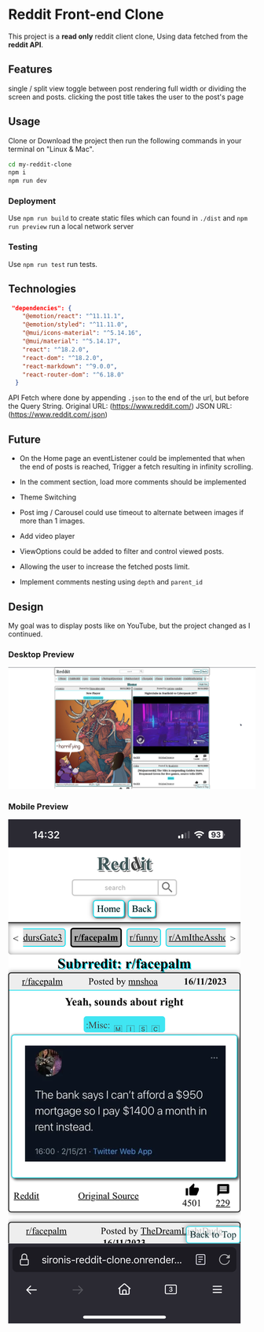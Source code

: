 # Reddit Front-end Clone
This project is a **read only** reddit client clone, Using data fetched from the **reddit API**.

## Features
single / split view toggle between post rendering full width or dividing the screen and posts.
clicking the post title takes the user to the post's page

## Usage
Clone or Download the project then run the following commands in your terminal on "Linux & Mac". 
```bash
cd my-reddit-clone
npm i
npm run dev
```

### Deployment
Use ```npm run build``` to create static files which can found in `./dist` and ```npm run preview``` run a local network server

### Testing
Use ```npm run test``` run tests. 

## Technologies
```json
 "dependencies": {
    "@emotion/react": "^11.11.1",
    "@emotion/styled": "^11.11.0",
    "@mui/icons-material": "^5.14.16",
    "@mui/material": "^5.14.17",
    "react": "^18.2.0",
    "react-dom": "^18.2.0",
    "react-markdown": "^9.0.0",
    "react-router-dom": "^6.18.0"
  }
```

API Fetch where done by appending ```.json``` to the end of the url, but before the Query String. Original URL: (https://www.reddit.com/)
JSON URL: (https://www.reddit.com/.json)


## Future
  * On the Home page an eventListener could be implemented that when the end of posts is reached, Trigger a fetch resulting in infinity scrolling.

* In the comment section, load more comments should be implemented

* Theme Switching

* Post img / Carousel could use timeout to alternate between images if more than 1 images.

* Add video player

* ViewOptions could be added to filter and control viewed posts.
* Allowing the user to increase the fetched posts limit.

* Implement comments nesting using `depth` and `parent_id`

## Design
My goal was to display posts like on YouTube, but the project changed as I continued.

### Desktop Preview
![Desktop Preview](./public/desktop_preview.png)

### Mobile Preview
![Mobile Preview](./public/mobile_preview.png)
